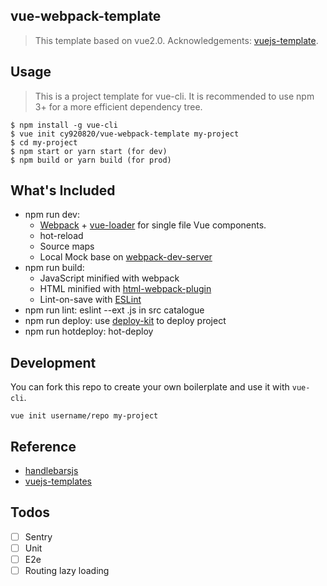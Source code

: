## vue-webpack-template
> This template based on vue2.0.
> Acknowledgements: [vuejs-template](https://github.com/vuejs-templates/webpack).


## Usage
> This is a project template for vue-cli. It is recommended to use npm 3+ for a more efficient dependency tree.

```
$ npm install -g vue-cli
$ vue init cy920820/vue-webpack-template my-project
$ cd my-project
$ npm start or yarn start (for dev)
$ npm build or yarn build (for prod)
```

## What's Included
- npm run dev:
  - [Webpack](https://github.com/webpack/webpack) + [vue-loader](https://github.com/vuejs/vue-loader) for single file Vue components.
  - hot-reload
  - Source maps
  - Local Mock base on [webpack-dev-server](https://github.com/webpack/webpack-dev-server)
- npm run build:
  - JavaScript minified with webpack
  - HTML minified with [html-webpack-plugin](https://github.com/jantimon/html-webpack-plugin)
  - Lint-on-save with [ESLint](https://github.com/eslint/eslint)
- npm run lint: eslint --ext .js in src catalogue
- npm run deploy: use [deploy-kit](https://github.com/xiaoyann/deploy-kit) to deploy project
- npm run hotdeploy: hot-deploy


## Development
You can fork this repo to create your own boilerplate and use it with  `vue-cli`.

```
vue init username/repo my-project
```

## Reference

- [handlebarsjs](http://handlebarsjs.com/)
- [vuejs-templates](http://vuejs-templates.github.io/webpack/)

## Todos
- [ ] Sentry
- [ ] Unit
- [ ] E2e
- [ ] Routing lazy loading
